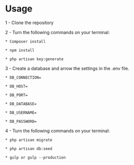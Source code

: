 # Usage
1 - Clone the repository

2 - Turn the following commands on your terminal:

	* Composer install

	* npm install

	* php artisan key:generate

3 - Create a database and arrow the settings in the .env file.

	* DB_CONNECTION=

	* DB_HOST=

	* DB_PORT=

	* DB_DATABASE=

	* DB_USERNAME=

	* DB_PASSWORD=

4 - Turn the following commands on your terminal:

	* php artisan migrate

	* php artisan db:seed

	* gulp or gulp --production

